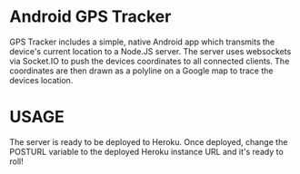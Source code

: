 Android GPS Tracker
===================

GPS Tracker includes a simple, native Android app which transmits the device's current location to a Node.JS server. The server uses websockets via Socket.IO to push the devices coordinates to all connected clients. The coordinates are then
drawn as a polyline on a Google map to trace the devices location. 

USAGE
=====
The server is ready to be deployed to Heroku. Once deployed, change the POSTURL variable to the deployed Heroku instance URL and it's ready to roll!


